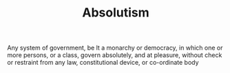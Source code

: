 ---
title: Absolutism
permalink: "/definitions/absolutism.html"
body: Any system of government, be lt a monarchy or democracy, in which one or more
  persons, or a class, govern absolutely, and at pleasure, without check or restraint
  from any law, constitutional device, or co-ordinate body
published_at: '2018-07-07'
layout: post
---